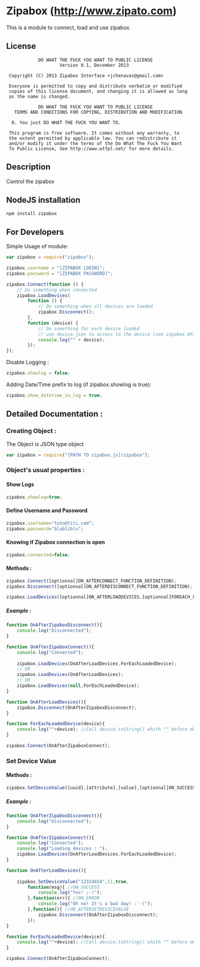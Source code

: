 # Zipabox (http://www.zipato.com) 

This is a module to connect, load and use zipabox.

## License

```
            DO WHAT THE FUCK YOU WANT TO PUBLIC LICENSE
                    Version 0.1, December 2013

 Copyright (C) 2013 Zipabox Interface <jchenavas@gmail.com>

 Everyone is permitted to copy and distribute verbatim or modified
 copies of this license document, and changing it is allowed as long
 as the name is changed.

            DO WHAT THE FUCK YOU WANT TO PUBLIC LICENSE
   TERMS AND CONDITIONS FOR COPYING, DISTRIBUTION AND MODIFICATION

  0. You just DO WHAT THE FUCK YOU WANT TO.
```

```
 This program is free software. It comes without any warranty, to
 the extent permitted by applicable law. You can redistribute it
 and/or modify it under the terms of the Do What The Fuck You Want
 To Public License, See http://www.wtfpl.net/ for more details.
```


## Description

Control the zipabox

## NodeJS installation

```
npm install zipabox
```

## For Developers

Simple Usage of module:
```js
var zipabox = require("zipabox");

zipabox.username = "[ZIPABOX LOGIN]";
zipabox.password = "[ZIPABOX PASSWORD]";

zipabox.Connect(function () {
    // Do something when connected
    zipabox.LoadDevices(
        function () {
            // Do something when all devices are loaded
            zipabox.Disconnect();
        },
        function (device) {
            // Do something for each device loaded
            // use device.json to access to the device (see zipabox API https://my.zipato.com/zipato-web/api/)
            console.log("" + device);
        });
});
```

Disable Logging :
```js
zipabox.showlog = false;
```

Adding Date/Time prefix to log (if zipabox.showlog is true):
```js
zipabox.show_datetime_in_log = true;
```

## Detailed Documentation :
### Creating Object :
The Object is JSON type object
```js
var zipabox = require("[PATH TO zipabox.js]/zipabox");
```
### Object's usual properties :
#### Show Logs
```js
zipabox.showlog=true;
```
#### Define Username and Password
```js
zipabox.username="toto@titi.com";
zipabox.password="blabliblu";
```
#### Knowing if Zipabox connection is open
```js
zipabox.connected=false;
```
#### Methods :
```js
zipabox.Connect([optionnal]ON_AFTERCONNECT_FUNCTION_DEFINITION);
zipabox.Disconnect([optionnal]ON_AFTERDISCONNECT_FUNCTION_DEFINITION);

zipabox.LoadDevices([optionnal]ON_AFTERLOADDEVICES,[optionnal]FOREACH_LOADED_DEVICE);
```
##### Example :
```js
function OnAfterZipaboxDisconnect(){
    console.log("Disconnected");
}

function OnAfterZipaboxConnect(){
    console.log("Connected");
    
    zipabox.LoadDevices(OnAfterLoadDevices,ForEachLoadedDevice);
    // OR 
    zipabox.LoadDevices(OnAfterLoadDevices);
    // OR 
    zipabox.LoadDevices(null,ForEachLoadedDevice);
}

function OnAfterLoadDevices(){
    zipabox.Disconnect(OnAfterZipaboxDisconnect);
}

function ForEachLoadedDevice(device){
    console.log(""+device); //Call device.toString() whith "" before device else show JSON Object (as object)
}

zipabox.Connect(OnAfterZipaboxConnect);
```

### Set Device Value
#### Methods :
```js
zipabox.SetDeviceValue([uuid],[attribute],[value],[optionnal]ON_SUCCESS,[optionnal]ON_ERROR,[optionnal]ON_AFTERSETDEVICEVALUE);
```
##### Example :
```js
function OnAfterZipaboxDisconnect(){
    console.log("Disconnected");
}

function OnAfterZipaboxConnect(){
    console.log("Connected");  
    console.log("Loading devices : ");  
    zipabox.LoadDevices(OnAfterLoadDevices,ForEachLoadedDevice);
}

function OnAfterLoadDevices(){
		
    zipabox.SetDeviceValue("12324654",11,true,
	    function(msg){ //ON_SUCCESS
	    	console.log("Yes! ;-)");	
	    },function(err){ //ON_ERROR
	    	console.log("Oh no! It's a bad day! :'-(");		
	    },function(){ //ON_AFTERSETDEVICEVALUE
	    	zipabox.Disconnect(OnAfterZipaboxDisconnect);		
	    });
}

function ForEachLoadedDevice(device){
    console.log(""+device); //Call device.toString() whith "" before device else show JSON Object (as object)
}

zipabox.Connect(OnAfterZipaboxConnect);
```
